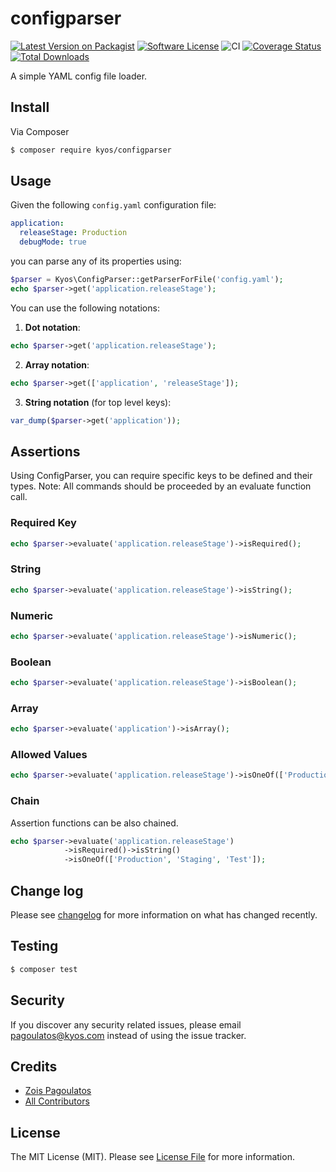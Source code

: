 # configparser

[![Latest Version on Packagist][ico-version]][link-packagist]
[![Software License][ico-license]](LICENSE.md)
![CI](https://github.com/kyosenergy/configparser/workflows/CI/badge.svg?branch=master&event=push)
[![Coverage Status][ico-codecov]][link-codecov]
[![Total Downloads][ico-downloads]][link-downloads]

A simple YAML config file loader.

## Install

Via Composer

```bash
$ composer require kyos/configparser
```

## Usage

Given the following `config.yaml` configuration file:
```yaml
application:
  releaseStage: Production
  debugMode: true
```
you can parse any of its properties using:

```php
$parser = Kyos\ConfigParser::getParserForFile('config.yaml');
echo $parser->get('application.releaseStage');
```

You can use the following notations:

1. **Dot notation**:
```php
echo $parser->get('application.releaseStage');
```

2. **Array notation**:
```php
echo $parser->get(['application', 'releaseStage']);
```

3. **String notation** (for top level keys):
```php
var_dump($parser->get('application'));
```

## Assertions

Using ConfigParser, you can require specific keys to be defined and their types.
Note: All commands should be proceeded by an evaluate function call.

### Required Key

```php
echo $parser->evaluate('application.releaseStage')->isRequired();
```

### String

```php
echo $parser->evaluate('application.releaseStage')->isString();
```

### Numeric

```php
echo $parser->evaluate('application.releaseStage')->isNumeric();
```

### Boolean

```php
echo $parser->evaluate('application.releaseStage')->isBoolean();
```

### Array

```php
echo $parser->evaluate('application')->isArray();
```

### Allowed Values

```php
echo $parser->evaluate('application.releaseStage')->isOneOf(['Production', 'Staging', 'Test']);
```

### Chain

Assertion functions can be also chained.

```php
echo $parser->evaluate('application.releaseStage')
            ->isRequired()->isString()
            ->isOneOf(['Production', 'Staging', 'Test']);
```

## Change log

Please see [changelog](changelog.md) for more information on what has changed recently.

## Testing

``` bash
$ composer test
```

## Security

If you discover any security related issues, please email pagoulatos@kyos.com instead of using the issue tracker.

## Credits

- [Zois Pagoulatos][link-author]
- [All Contributors][link-contributors]

## License

The MIT License (MIT). Please see [License File](LICENSE.md) for more information.

[ico-version]: https://img.shields.io/packagist/v/kyos/configparser.svg
[ico-license]: https://img.shields.io/badge/license-MIT-brightgreen.svg
[ico-codecov]: https://codecov.io/gh/kyosenergy/configparser/branch/master/graph/badge.svg
[ico-downloads]: https://img.shields.io/packagist/dt/kyos/configparser.svg

[link-packagist]: https://packagist.org/packages/kyos/configparser
[link-codecov]: https://codecov.io/gh/kyosenergy/configparser
[link-downloads]: https://packagist.org/packages/kyos/configparser
[link-author]: https://github.com/zoispag
[link-contributors]: ../../contributors
